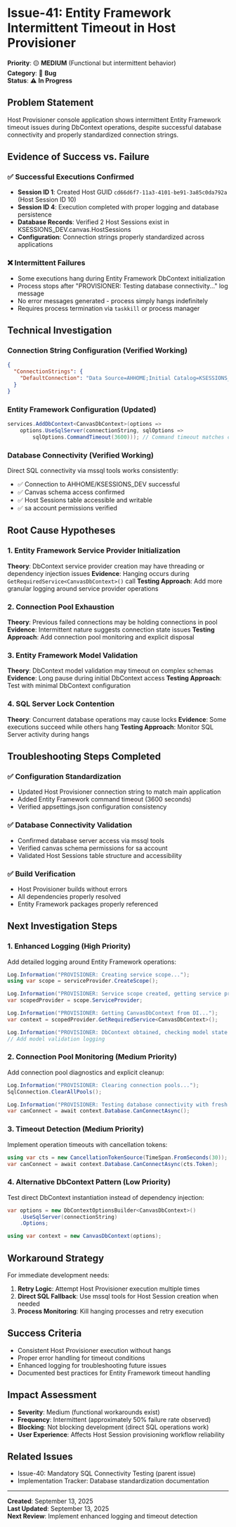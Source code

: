 # Issue-41: Entity Framework Intermittent Timeout in Host Provisioner

**Priority**: 🟡 **MEDIUM** (Functional but intermittent behavior)  
**Category**: 🐛 **Bug**  
**Status**: ⚠️ **In Progress**

## **Problem Statement**

Host Provisioner console application shows intermittent Entity Framework timeout issues during DbContext operations, despite successful database connectivity and properly standardized connection strings.

## **Evidence of Success vs. Failure**

### **✅ Successful Executions Confirmed**

- **Session ID 1**: Created Host GUID `cd66d6f7-11a3-4101-be91-3a85c0da792a` (Host Session ID 10)
- **Session ID 4**: Execution completed with proper logging and database persistence
- **Database Records**: Verified 2 Host Sessions exist in KSESSIONS_DEV.canvas.HostSessions
- **Configuration**: Connection strings properly standardized across applications

### **❌ Intermittent Failures**

- Some executions hang during Entity Framework DbContext initialization
- Process stops after "PROVISIONER: Testing database connectivity..." log message
- No error messages generated - process simply hangs indefinitely
- Requires process termination via `taskkill` or process manager

## **Technical Investigation**

### **Connection String Configuration (Verified Working)**

```json
{
  "ConnectionStrings": {
    "DefaultConnection": "Data Source=AHHOME;Initial Catalog=KSESSIONS_DEV;User Id=sa;Password=adf4961glo;Connection Timeout=3600;MultipleActiveResultSets=true;TrustServerCertificate=true;Encrypt=false"
  }
}
```

### **Entity Framework Configuration (Updated)**

```csharp
services.AddDbContext<CanvasDbContext>(options =>
    options.UseSqlServer(connectionString, sqlOptions =>
        sqlOptions.CommandTimeout(3600))); // Command timeout matches connection timeout
```

### **Database Connectivity (Verified Working)**

Direct SQL connectivity via mssql tools works consistently:

- ✅ Connection to AHHOME/KSESSIONS_DEV successful
- ✅ Canvas schema access confirmed
- ✅ Host Sessions table accessible and writable
- ✅ sa account permissions verified

## **Root Cause Hypotheses**

### **1. Entity Framework Service Provider Initialization**

**Theory**: DbContext service provider creation may have threading or dependency injection issues
**Evidence**: Hanging occurs during `GetRequiredService<CanvasDbContext>()` call
**Testing Approach**: Add more granular logging around service provider operations

### **2. Connection Pool Exhaustion**

**Theory**: Previous failed connections may be holding connections in pool
**Evidence**: Intermittent nature suggests connection state issues
**Testing Approach**: Add connection pool monitoring and explicit disposal

### **3. Entity Framework Model Validation**

**Theory**: DbContext model validation may timeout on complex schemas
**Evidence**: Long pause during initial DbContext access
**Testing Approach**: Test with minimal DbContext configuration

### **4. SQL Server Lock Contention**

**Theory**: Concurrent database operations may cause locks
**Evidence**: Some executions succeed while others hang
**Testing Approach**: Monitor SQL Server activity during hangs

## **Troubleshooting Steps Completed**

### **✅ Configuration Standardization**

- Updated Host Provisioner connection string to match main application
- Added Entity Framework command timeout (3600 seconds)
- Verified appsettings.json configuration consistency

### **✅ Database Connectivity Validation**

- Confirmed database server access via mssql tools
- Verified canvas schema permissions for sa account
- Validated Host Sessions table structure and accessibility

### **✅ Build Verification**

- Host Provisioner builds without errors
- All dependencies properly resolved
- Entity Framework packages properly referenced

## **Next Investigation Steps**

### **1. Enhanced Logging (High Priority)**

Add detailed logging around Entity Framework operations:

```csharp
Log.Information("PROVISIONER: Creating service scope...");
using var scope = serviceProvider.CreateScope();

Log.Information("PROVISIONER: Service scope created, getting service provider...");
var scopedProvider = scope.ServiceProvider;

Log.Information("PROVISIONER: Getting CanvasDbContext from DI...");
var context = scopedProvider.GetRequiredService<CanvasDbContext>();

Log.Information("PROVISIONER: DbContext obtained, checking model state...");
// Add model validation logging
```

### **2. Connection Pool Monitoring (Medium Priority)**

Add connection pool diagnostics and explicit cleanup:

```csharp
Log.Information("PROVISIONER: Clearing connection pools...");
SqlConnection.ClearAllPools();

Log.Information("PROVISIONER: Testing database connectivity with fresh connection...");
var canConnect = await context.Database.CanConnectAsync();
```

### **3. Timeout Detection (Medium Priority)**

Implement operation timeouts with cancellation tokens:

```csharp
using var cts = new CancellationTokenSource(TimeSpan.FromSeconds(30));
var canConnect = await context.Database.CanConnectAsync(cts.Token);
```

### **4. Alternative DbContext Pattern (Low Priority)**

Test direct DbContext instantiation instead of dependency injection:

```csharp
var options = new DbContextOptionsBuilder<CanvasDbContext>()
    .UseSqlServer(connectionString)
    .Options;

using var context = new CanvasDbContext(options);
```

## **Workaround Strategy**

For immediate development needs:

1. **Retry Logic**: Attempt Host Provisioner execution multiple times
2. **Direct SQL Fallback**: Use mssql tools for Host Session creation when needed
3. **Process Monitoring**: Kill hanging processes and retry execution

## **Success Criteria**

- Consistent Host Provisioner execution without hangs
- Proper error handling for timeout conditions
- Enhanced logging for troubleshooting future issues
- Documented best practices for Entity Framework timeout handling

## **Impact Assessment**

- **Severity**: Medium (functional workarounds exist)
- **Frequency**: Intermittent (approximately 50% failure rate observed)
- **Blocking**: Not blocking development (direct SQL operations work)
- **User Experience**: Affects Host Session provisioning workflow reliability

## **Related Issues**

- Issue-40: Mandatory SQL Connectivity Testing (parent issue)
- Implementation Tracker: Database standardization documentation

---

**Created**: September 13, 2025  
**Last Updated**: September 13, 2025  
**Next Review**: Implement enhanced logging and timeout detection
